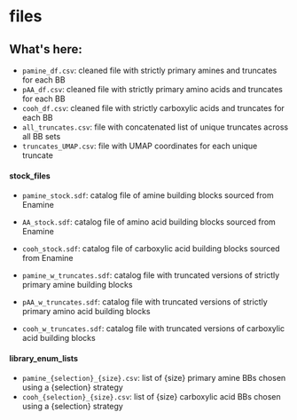 # files

## What's here:
- `pamine_df.csv`: cleaned file with strictly primary amines and truncates for each BB
- `pAA_df.csv`: cleaned file with strictly primary amino acids and truncates for each BB
- `cooh_df.csv`: cleaned file with strictly carboxylic acids and truncates for each BB
- `all_truncates.csv`: file with concatenated list of unique truncates across all BB sets
- `truncates_UMAP.csv`: file with UMAP coordinates for each unique truncate

#### stock_files
- `pamine_stock.sdf`: catalog file of amine building blocks sourced from Enamine
- `AA_stock.sdf`: catalog file of amino acid building blocks sourced from Enamine
- `cooh_stock.sdf`: catalog file of carboxylic acid building blocks sourced from Enamine

- `pamine_w_truncates.sdf`: catalog file with truncated versions of strictly primary amine building blocks
- `pAA_w_truncates.sdf`: catalog file with truncated versions of strictly primary amino acid building blocks
- `cooh_w_truncates.sdf`: catalog file with truncated versions of carboxylic acid building blocks

#### library_enum_lists
- `pamine_{selection}_{size}.csv`: list of {size} primary amine BBs chosen using a {selection} strategy
- `cooh_{selection}_{size}.csv`: list of {size} carboxylic acid BBs chosen using a {selection} strategy 
